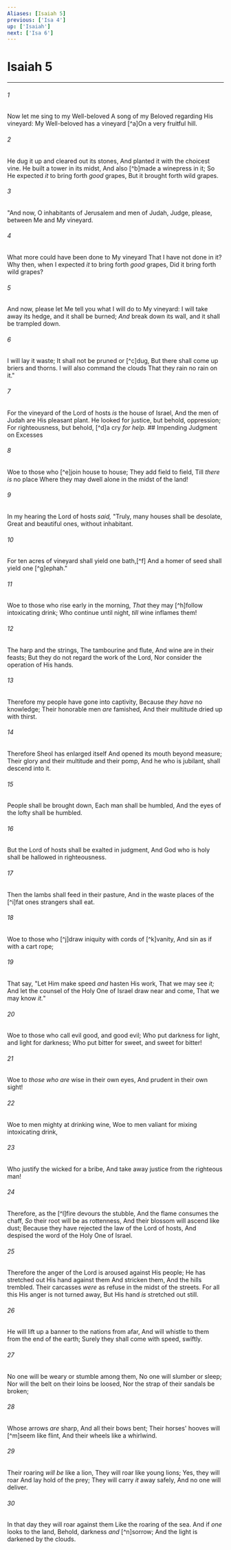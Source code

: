 ```yaml
---
Aliases: [Isaiah 5]
previous: ['Isa 4']
up: ['Isaiah']
next: ['Isa 6']
---
```

# Isaiah 5

***


###### 1 
Now let me sing to my Well-beloved A song of my Beloved regarding His vineyard: My Well-beloved has a vineyard [^a]On a very fruitful hill. 

###### 2 
He dug it up and cleared out its stones, And planted it with the choicest vine. He built a tower in its midst, And also [^b]made a winepress in it; So He expected _it_ to bring forth _good_ grapes, But it brought forth wild grapes. 

###### 3 
"And now, O inhabitants of Jerusalem and men of Judah, Judge, please, between Me and My vineyard. 

###### 4 
What more could have been done to My vineyard That I have not done in it? Why then, when I expected _it_ to bring forth _good_ grapes, Did it bring forth wild grapes? 

###### 5 
And now, please let Me tell you what I will do to My vineyard: I will take away its hedge, and it shall be burned; _And_ break down its wall, and it shall be trampled down. 

###### 6 
I will lay it waste; It shall not be pruned or [^c]dug, But there shall come up briers and thorns. I will also command the clouds That they rain no rain on it." 

###### 7 
For the vineyard of the Lord of hosts _is_ the house of Israel, And the men of Judah are His pleasant plant. He looked for justice, but behold, oppression; For righteousness, but behold, [^d]a cry _for help._ ## Impending Judgment on Excesses 

###### 8 
Woe to those who [^e]join house to house; They add field to field, Till _there is_ no place Where they may dwell alone in the midst of the land! 

###### 9 
In my hearing the Lord of hosts _said,_ "Truly, many houses shall be desolate, Great and beautiful ones, without inhabitant. 

###### 10 
For ten acres of vineyard shall yield one bath,[^f] And a homer of seed shall yield one [^g]ephah." 

###### 11 
Woe to those who rise early in the morning, _That_ they may [^h]follow intoxicating drink; Who continue until night, _till_ wine inflames them! 

###### 12 
The harp and the strings, The tambourine and flute, And wine are in their feasts; But they do not regard the work of the Lord, Nor consider the operation of His hands. 

###### 13 
Therefore my people have gone into captivity, Because _they have_ no knowledge; Their honorable men _are_ famished, And their multitude dried up with thirst. 

###### 14 
Therefore Sheol has enlarged itself And opened its mouth beyond measure; Their glory and their multitude and their pomp, And he who is jubilant, shall descend into it. 

###### 15 
People shall be brought down, Each man shall be humbled, And the eyes of the lofty shall be humbled. 

###### 16 
But the Lord of hosts shall be exalted in judgment, And God who is holy shall be hallowed in righteousness. 

###### 17 
Then the lambs shall feed in their pasture, And in the waste places of the [^i]fat ones strangers shall eat. 

###### 18 
Woe to those who [^j]draw iniquity with cords of [^k]vanity, And sin as if with a cart rope; 

###### 19 
That say, "Let Him make speed _and_ hasten His work, That we may see _it;_ And let the counsel of the Holy One of Israel draw near and come, That we may know _it._" 

###### 20 
Woe to those who call evil good, and good evil; Who put darkness for light, and light for darkness; Who put bitter for sweet, and sweet for bitter! 

###### 21 
Woe to _those who are_ wise in their own eyes, And prudent in their own sight! 

###### 22 
Woe to men mighty at drinking wine, Woe to men valiant for mixing intoxicating drink, 

###### 23 
Who justify the wicked for a bribe, And take away justice from the righteous man! 

###### 24 
Therefore, as the [^l]fire devours the stubble, And the flame consumes the chaff, _So_ their root will be as rottenness, And their blossom will ascend like dust; Because they have rejected the law of the Lord of hosts, And despised the word of the Holy One of Israel. 

###### 25 
Therefore the anger of the Lord is aroused against His people; He has stretched out His hand against them And stricken them, And the hills trembled. Their carcasses _were_ as refuse in the midst of the streets. For all this His anger is not turned away, But His hand _is_ stretched out still. 

###### 26 
He will lift up a banner to the nations from afar, And will whistle to them from the end of the earth; Surely they shall come with speed, swiftly. 

###### 27 
No one will be weary or stumble among them, No one will slumber or sleep; Nor will the belt on their loins be loosed, Nor the strap of their sandals be broken; 

###### 28 
Whose arrows _are_ sharp, And all their bows bent; Their horses' hooves will [^m]seem like flint, And their wheels like a whirlwind. 

###### 29 
Their roaring _will be_ like a lion, They will roar like young lions; Yes, they will roar And lay hold of the prey; They will carry _it_ away safely, And no one will deliver. 

###### 30 
In that day they will roar against them Like the roaring of the sea. And if _one_ looks to the land, Behold, darkness _and_ [^n]sorrow; And the light is darkened by the clouds.
